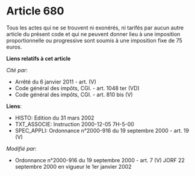 # Article 680

Tous les actes qui ne se trouvent ni exonérés, ni tarifés par aucun autre article du présent code et qui ne peuvent donner
lieu à une imposition proportionnelle ou progressive sont soumis à une imposition fixe de 75 euros.

**Liens relatifs à cet article**

_Cité par_:

  - Arrêté du 6 janvier 2011 - art. (V)
  - Code général des impôts, CGI. - art. 1048 ter (VD)
  - Code général des impôts, CGI. - art. 810 bis (V)

**Liens**:

  - HISTO: Edition du 31 mars 2002
  - TXT_ASSOCIE: Instruction 2000-12-05 7H-5-00
  - SPEC_APPLI: Ordonnance n°2000-916 du 19 septembre 2000 - art. 19 (V)

_Modifié par_:

  - Ordonnance n°2000-916 du 19 septembre 2000 - art. 7 (V) JORF 22 septembre 2000 en vigueur le 1er janvier 2002

